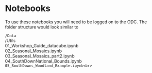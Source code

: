# Notebooks 

To use these notebooks you will need to be logged on to the ODC. The folder structure would look similar to

`/Data`<br>
/Utils<br>
01_Workshop_Guide_datacube.ipynb<br>
02_Seasonal_Mosaics.ipynb<br>
03_Seasonal_Mosaics_part2.ipynb<br>
04_SouthDownNational_Bounds.ipynb<br>
`05_SouthDowns_Woodland_Example.ipynb<br>`


